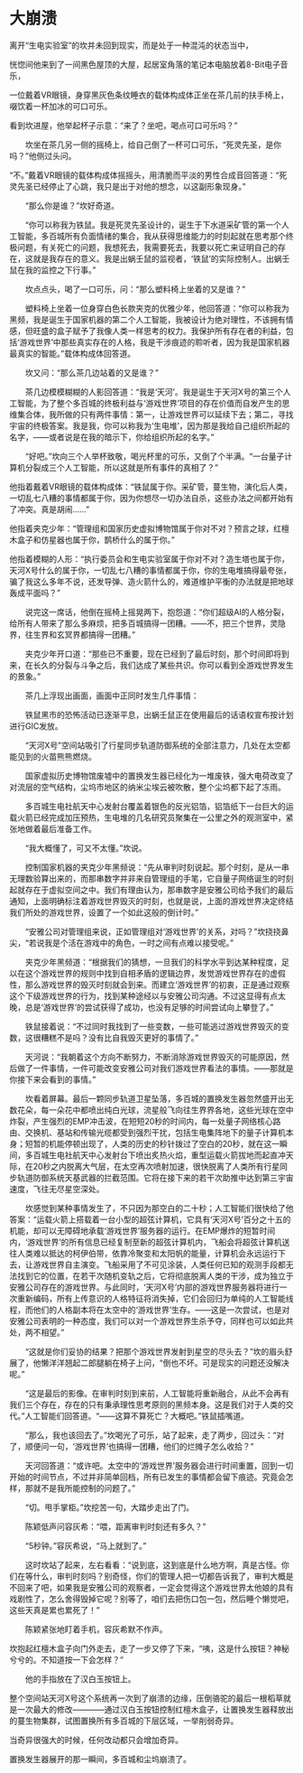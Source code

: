 # 大崩溃

离开“生电实验室”的坎并未回到现实，而是处于一种混沌的状态当中，

恍惚间他来到了一间黑色屋顶的大屋，起居室角落的笔记本电脑放着8-Bit电子音乐，

一位戴着VR眼镜，身穿黑灰色条纹睡衣的载体构成体正坐在茶几前的扶手椅上，啜饮着一杯加冰的可口可乐。

看到坎进屋，他举起杯子示意：“来了？坐吧，喝点可口可乐吗？”

　　坎坐在茶几另一侧的摇椅上，给自己倒了一杯可口可乐，“死灵先圣，是你吗？”他侧过头问。

“不。”戴着VR眼镜的载体构成体摇摇头，用清脆而平淡的男性合成音回答道：“死灵先圣已经停止了心跳，我只是出于对他的想念，以这副形象现身。”

　　“那么你是谁？”坎好奇道。

　　“你可以称我为铁鼠。我是死灵先圣设计的，诞生于下水道采矿管的第一个人工智能，多百城所有负面情绪的集合，我从获得思维能力的时刻起就在思考那个终极问题，有关死亡的问题，我想死去，我需要死去，我要以死亡来证明自己的存在，这就是我存在的意义。我是出蜗壬鼠的监视者，‘铁鼠’的实际控制人。出蜗壬鼠在我的监控之下行事。”

　　坎点点头，喝了一口可乐，问：“那么塑料椅上坐着的又是谁？”

　　塑料椅上坐着一位身穿白色长款夹克的优雅少年，他回答道：“你可以称我为黑频，我是诞生于国家机器的第二个人工智能，我被设计为绝对理性，不该拥有情感，但旺盛的盒子赋予了我像人类一样思考的权力。我保护所有存在者的利益，包括‘游戏世界’中那些真实存在的人格，我是干涉痕迹的聆听者，因为我是国家机器最真实的智能。”载体构成体回答道。

　　坎又问：“那么茶几边站着的又是谁？”

　　茶几边模模糊糊的人影回答道：“我是‘天河’。我是诞生于天河X号的第三个人工智能，为了整个多百城的终极利益与‘游戏世界’项目的存在价值而自发产生的思维集合体，我所做的只有两件事情：第一，让游戏世界可以延续下去；第二，寻找宇宙的终极答案。我是我，你可以称我为‘生电堆’，因为那是我给自己组织所起的名字，——或者说是在我的暗示下，你给组织所起的名字。”

　　“好吧。”坎向三个人举杯致敬，喝光杯里的可乐，又倒了个半满。“一台量子计算机分裂成三个人工智能，所以这就是所有事件的真相了？”

他指着戴着VR眼镜的载体构成体：“铁鼠属于你。采矿管，蔓生物，演化后人类，一切乱七八糟的事情都属于你，因为你想尽一切办法自杀，这些办法之间都开始有了冲突。真是胡闹……”

他指着夹克少年：“管理组和国家历史虚拟博物馆属于你对不对？预言之球，红檀木盒子和仿星器也属于你，鹊桥什么的属于你。”

他指着模糊的人形：“执行委员会和生电实验室属于你对不对？造生塔也属于你，天河X号什么的属于你，一切乱七八糟的事情都属于你，你的生电堆搞得最夸张，骗了我这么多年不说，还发导弹、造火箭什么的，难道维护平衡的办法就是把地球轰成平面吗？”

　　说完这一席话，他倒在摇椅上摇晃两下，抱怨道：“你们超级AI的人格分裂，给所有人带来了那么多麻烦，把多百城搞得一团糟。——不，把三个世界，灵隐界，往生界和玄冥界都搞得一团糟。”

　　夹克少年开口道：“那些已不重要，现在已经到了最后时刻，那个时间即将到来，在长久的分裂与斗争之后，我们达成了某些共识。你可以看到全游戏世界发生的景象。”

　　茶几上浮现出画面，画面中正同时发生几件事情：

　　铁鼠黑市的恐怖活动已逐渐平息，出蜗壬鼠正在使用最后的话语权宣布按计划进行GIC发放。

　　“天河X号”空间站吸引了行星同步轨道防御系统的全部注意力，几处在太空都能见到的火苗熊熊燃烧。

　　国家虚拟历史博物馆废墟中的置换发生器已经化为一堆废铁，强大电荷改变了对流层的空气结构，尘坞市地区的纳米尘埃云被吹散，整个尘坞都下起了冻雨。

　　多百城生电社航天中心发射台覆盖着银色的反光铝箔，铝箔纸下一台巨大的运载火箭已经完成加压预热，生电堆的几名研究员聚集在一公里之外的观测室中，紧张地做着最后准备工作。

　　“我大概懂了，可又不太懂。”坎说。

　　控制国家机器的夹克少年黑频说：“先从审判时刻说起。那个时刻，是从一串无理数验算出来的，而那串数字并非来自管理组的手笔，它自量子网络诞生的时刻起就存在于虚拟空间之中。我们有理由认为，那串数字是安雅公司给予我们的最后通知，上面明确标注着游戏世界毁灭的时刻，也就是说，上面的游戏世界决定终结我们所处的游戏世界，设置了一个如此这般的倒计时。”

　　“安雅公司对管理组来说，正如管理组对‘游戏世界’的关系，对吗？”坎挠挠鼻尖，“若说我是个活在游戏中的角色，一时之间有点难以接受呢。”

　　夹克少年黑频道：“根据我们的猜想，一旦我们的科学水平到达某种程度，足以在这个游戏世界的规则中找到自相矛盾的逻辑边界，发觉游戏世界存在的虚假性，那么游戏世界的毁灭时刻就会到来。而建立‘游戏世界’的初衷，正是通过观察这个下级游戏世界的行为，找到某种途经以与安雅公司沟通。不过这显得有点太晚，总是‘游戏世界’的尝试获得了成功，也没有足够的时间尝试向上攀登了。”

　　铁鼠接着说：“不过同时我找到了一些变数，一些可能逃过游戏世界毁灭的变数，这很糟糕不是吗？没有比自我毁灭更好的事情了。”

　　天河说：“我朝着这个方向不断努力，不断消除游戏世界毁灭的可能原因，然后做了一件事情，一件可能改变安雅公司对我们游戏世界看法的事情。——那就是你接下来会看到的事情。”

　　坎看着屏幕。最后一颗同步轨道卫星坠落，多百城的置换发生器忽然盛开出无数花朵，每一朵花中都喷出纯白光球，流星般飞向往生界界各地，这些光球在空中炸裂，产生强烈的EMP冲击波，在短短20秒的时间内，每一处量子网络核心路由、交换机、基站和传输光缆都受到强烈干扰，包括生电集阵地下的量子计算机本身；短暂的机能停顿出现了，人类的历史的秒针拨过了空白的20秒，就在这一瞬间，多百城生电社航天中心发射台下喷出炙热火焰，重型运载火箭拔地而起直冲天际，在20秒之内脱离大气层，在太空再次喷射加速，很快脱离了人类所有行星同步轨道防御系统天基武器的拦截范围。它将在接下来的若干次助推中达到第三宇宙速度，飞往无尽星空深处。

　　坎感觉到某种事情发生了，不只因为那空白的二十秒；人工智能们很快给了他答案：“运载火箭上搭载着一台小型的超弦计算机，它具有‘天河X号’百分之十五的机能，却可以无障碍地承载‘游戏世界’服务器的运行。在EMP爆炸的短暂时间内，‘游戏世界’的所有信息已经复制至新的超弦计算机内，飞船会将超弦计算机送往人类难以抵达的柯伊伯带，依靠冷聚变和太阳帆的能量，计算机会永远运行下去，让游戏世界自主演变。飞船采用了不可见涂装，人类任何已知的观测手段都无法找到它的位置，在若干次随机变轨之后，它将彻底脱离人类的干涉，成为独立于安雅公司存在的游戏世界。与此同时，‘天河X号’内部的游戏世界服务器将进行一次重新编码，所有上传意识的人格特征将消失掉，它们会回归为单纯的人工智能线程，而他们的人格副本将在太空中的‘游戏世界’生存。——这是一次尝试，也是对安雅公司表明的一种态度，我们可以对一个游戏世界生杀予夺，同样也可以如此共处，两不相望。”

　　“这就是你们妥协的结果？把那个游戏世界发射到星空的尽头去？”坎的眉头舒展了，他懒洋洋翘起二郎腿躺在椅子上问，“倒也不坏。可是现实的问题还没解决呢。”

　　“这是最后的影像。在审判时刻到来前，人工智能将重新融合，从此不会再有我们三个存在，存在的只有秉承理性思考原则的黑频本身。这是我们对于人类的交代。”人工智能们回答道。“——这算不算死亡？大概吧。”铁鼠插嘴道。

　　“那么，我也该回去了。”坎喝光了可乐，站了起来，走了两步，回过头：“对了，顺便问一句，‘游戏世界’也搞得一团糟，他们的烂摊子怎么收拾？”

　　天河回答道：“或许吧。太空中的‘游戏世界’服务器会进行时间重置，回到一切开始的时间节点，不过并非简单回档，所有已发生的事情都会留下痕迹。究竟会怎样，那就不是我所能控制的问题了。”

　　“切。甩手掌柜。”坎挖苦一句，大踏步走出了门。

　　陈颖低声问容灰希：“喂，距离审判时刻还有多久？”

　　“5秒钟。”容灰希说，“马上就到了。”

　　这时坎站了起来，左右看看：“说到底，这到底是什么地方啊，真是古怪。你们在等什么，审判时刻吗？别奇怪，你们的管理人把一切都告诉我了，审判大概是不回来了吧，如果我是安雅公司的观察者，一定会觉得这个游戏世界太他娘的具有戏剧性了，怎么舍得毁掉它呢？别等了，咱们去把伤口包一包，然后睡个懒觉吧，这些天真是累也累死了！”

　　陈颖紧张地盯着手机，容灰希默不作声。

坎抱起红檀木盒子向门外走去，走了一步又停了下来，“咦，这是什么按钮？神秘兮兮的。不知道按一下会怎样？”

　　他的手指放在了汉白玉按钮上。

整个空间站天河X号这个系统再一次到了崩溃的边缘，压倒骆驼的最后一根稻草就是一次最大的修改————通过汉白玉按钮控制红檀木盒子，让置换发生器释放出的蔓生物集群，试图置换所有多百城的下层区域，一举削弱奇异。

当奇异很强大的时候，任何改动都只会增加奇异。

置换发生器展开的那一瞬间，多百城和尘坞崩溃了。

